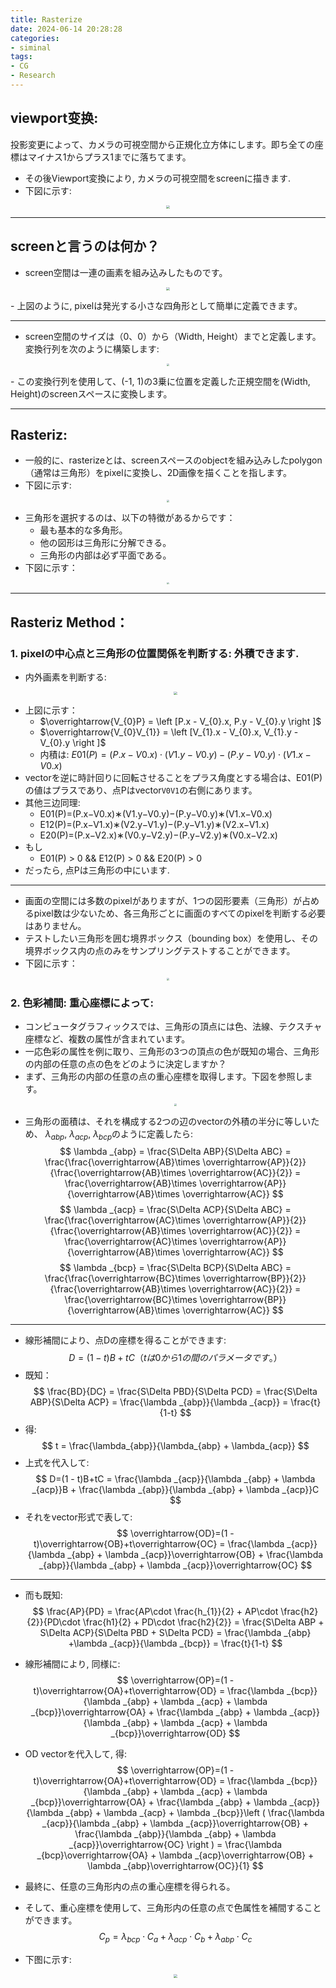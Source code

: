 ```yaml
---
title: Rasterize
date: 2024-06-14 20:28:28
categories: 
- siminal
tags:
- CG
- Research
---
```


## viewport变换:
投影変更によって、カメラの可視空間から正規化立方体にします。即ち全ての座標はマイナス1からプラス1までに落ちてます。
- その後Viewport変換により, カメラの可視空間をscreenに描きます.
- 下図に示す:
<p align="center"> <img src="./Rasterize/投影变换.png"  style="zoom: 33%;" /></p>

***
## screenと言うのは何か？
- screen空間は一連の画素を組み込みしたものです。
<p align="center"> <img src="./Rasterize/屏幕空间.png"  style="zoom: 33%;" /></p>
- 上図のように, pixelは発光する小さな四角形として簡単に定義できます。

***
- screen空間のサイズは（0、0）から（Width, Height）までと定義します。変換行列を次のように構築します:
<p align="center"> <img src="./Rasterize/视口变换矩阵.png"  style="zoom: 22%;" /></p>
- この変換行列を使用して、(-1, 1)の3乗に位置を定義した正規空間を(Width, Height)のscreenスペースに変換します。

***
## Rasteriz:
- 一般的に、rasterizeとは、screenスペースのobjectを組み込みしたpolygon（通常は三角形）をpixelに変換し、2D画像を描くことを指します。
- 下図に示す:
<p align="center"> <img src="./Rasterize/光栅化.png"  style="zoom: 22%;" /></p>

- 三角形を選択するのは、以下の特徴があるからです：
  - 最も基本的な多角形。
  - 他の図形は三角形に分解できる。
  - 三角形の内部は必ず平面である。
- 下図に示す：
<p align="center"> <img src="./Rasterize/三角形.png"  style="zoom: 22%;" /></p>

***
## Rasteriz Method：
### 1. pixelの中心点と三角形の位置関係を判断する: 外積できます.
  - 内外画素を判断する:
    <p align="center"> <img src="./Rasterize/叉乘.png"  style="zoom: 33%;" /></p>
  - 上図に示す：
    - $\overrightarrow{V_{0}P} = \left [P.x - V_{0}.x,  P.y - V_{0}.y \right ]$
    - $\overrightarrow{V_{0}V_{1}} = \left [V_{1}.x - V_{0}.x, V_{1}.y - V_{0}.y \right ]$
    - 内積は: $E01(P)=(P.x - V0.x)\cdot (V1.y - V0.y) - (P.y - V0.y)\cdot (V1.x - V0.x)$
  - vectorを逆に時計回りに回転させることをプラス角度とする場合は、E01(P)の値はプラスであり、点Pはvector`V0V1`の右側にあります。
  - 其他三边同理:
    - E01(P)=(P.x−V0.x)∗(V1.y−V0.y)−(P.y−V0.y)∗(V1.x−V0.x)
    - E12(P)=(P.x−V1.x)∗(V2.y−V1.y)−(P.y−V1.y)∗(V2.x−V1.x)
    - E20(P)=(P.x−V2.x)∗(V0.y−V2.y)−(P.y−V2.y)∗(V0.x−V2.x)
  - もし
    - E01(P) > 0 && E12(P) > 0 && E20(P) > 0
  - だったら, 点Pは三角形の中にいます.

***
- 画面の空間には多数のpixelがありますが、1つの図形要素（三角形）が占めるpixel数は少ないため、各三角形ごとに画面のすべてのpixelを判断する必要はありません。
- テストしたい三角形を囲む境界ボックス（bounding box）を使用し、その境界ボックス内の点のみをサンプリングテストすることができます。
- 下図に示す：
<p align="center"> <img src="./Rasterize/box.png"  style="zoom: 22%;" /></p>

### 2. 色彩補間: 重心座標によって:
  - コンピュータグラフィックスでは、三角形の頂点には色、法線、テクスチャ座標など、複数の属性が含まれています。
  - 一応色彩の属性を例に取り、三角形の3つの頂点の色が既知の場合、三角形の内部の任意の点の色をどのように決定しますか？
  - まず、三角形の内部の任意の点の重心座標を取得します。下図を参照します。
    <p align="center"> <img src="./Rasterize/重心坐标三角形.png"  style="zoom: 22%;" /></p>
  - 三角形の面積は、それを構成する2つの辺のvectorの外積の半分に等しいため、
    $\lambda _{abp}$, $\lambda _{acp}$, $\lambda _{bcp}$のように定義したら:
    $$
    \lambda _{abp} = \frac{S\Delta ABP}{S\Delta ABC} = \frac{\frac{\overrightarrow{AB}\times \overrightarrow{AP}}{2}}{\frac{\overrightarrow{AB}\times \overrightarrow{AC}}{2}} = \frac{\overrightarrow{AB}\times \overrightarrow{AP}}{\overrightarrow{AB}\times \overrightarrow{AC}}
    $$
    $$
    \lambda _{acp} = \frac{S\Delta ACP}{S\Delta ABC} = \frac{\frac{\overrightarrow{AC}\times \overrightarrow{AP}}{2}}{\frac{\overrightarrow{AB}\times \overrightarrow{AC}}{2}} = \frac{\overrightarrow{AC}\times \overrightarrow{AP}}{\overrightarrow{AB}\times \overrightarrow{AC}}
    $$
    $$
    \lambda _{bcp} = \frac{S\Delta BCP}{S\Delta ABC} = \frac{\frac{\overrightarrow{BC}\times \overrightarrow{BP}}{2}}{\frac{\overrightarrow{AB}\times \overrightarrow{AC}}{2}} = \frac{\overrightarrow{BC}\times \overrightarrow{BP}}{\overrightarrow{AB}\times \overrightarrow{AC}}
    $$

***
- 線形補間により、点Dの座標を得ることができます:
    $$
    D=(1 - t)B+tC　（t は0から1の間のパラメータです。）
    $$
- 既知：
    $$
    \frac{BD}{DC} = \frac{S\Delta PBD}{S\Delta PCD} = \frac{S\Delta ABP}{S\Delta ACP} = \frac{\lambda _{abp}}{\lambda _{acp}} = \frac{t}{1-t}
    $$
- 得:
    $$
    t = \frac{\lambda_{abp}}{\lambda_{abp} + \lambda_{acp}}
    $$
- 上式を代入して:
    $$
    D=(1 - t)B+tC = \frac{\lambda _{acp}}{\lambda _{abp} + \lambda _{acp}}B + \frac{\lambda _{abp}}{\lambda _{abp} + \lambda _{acp}}C
    $$
- それをvector形式で表して:
    $$
    \overrightarrow{OD}=(1 - t)\overrightarrow{OB}+t\overrightarrow{OC} = \frac{\lambda _{acp}}{\lambda _{abp} + \lambda _{acp}}\overrightarrow{OB} + \frac{\lambda _{abp}}{\lambda _{abp} + \lambda _{acp}}\overrightarrow{OC}
    $$

***
- 而も既知:
    $$
    \frac{AP}{PD} = \frac{AP\cdot \frac{h_{1}}{2} + AP\cdot \frac{h2}{2}}{PD\cdot \frac{h1}{2} + PD\cdot  \frac{h2}{2}} = \frac{S\Delta ABP + S\Delta ACP}{S\Delta PBD + S\Delta PCD} = \frac{\lambda _{abp} +\lambda _{acp}}{\lambda _{bcp}} = \frac{t}{1-t}
    $$
- 線形補間により, 同様に:
    $$
    \overrightarrow{OP}=(1 - t)\overrightarrow{OA}+t\overrightarrow{OD} = \frac{\lambda _{bcp}}{\lambda _{abp} + \lambda _{acp} + \lambda _{bcp}}\overrightarrow{OA} + \frac{\lambda _{abp} + \lambda _{acp}}{\lambda _{abp} + \lambda _{acp} +  \lambda _{bcp}}\overrightarrow{OD}
    $$
- OD vectorを代入して, 得: 
    $$
    \overrightarrow{OP}=(1 - t)\overrightarrow{OA}+t\overrightarrow{OD} = \frac{\lambda _{bcp}}{\lambda _{abp} + \lambda _{acp} + \lambda _{bcp}}\overrightarrow{OA} + \frac{\lambda _{abp} + \lambda _{acp}}{\lambda _{abp} + \lambda _{acp} +  \lambda _{bcp}}\left ( \frac{\lambda _{acp}}{\lambda _{abp} + \lambda _{acp}}\overrightarrow{OB} + \frac{\lambda _{abp}}{\lambda _{abp} + \lambda _{acp}}\overrightarrow{OC} \right ) = \frac{\lambda _{bcp}\overrightarrow{OA} + \lambda _{acp}\overrightarrow{OB} + \lambda _{abp}\overrightarrow{OC}}{1}
    $$

- 最終に、任意の三角形内の点の重心座標を得られる。
- そして、重心座標を使用して、三角形内の任意の点で色属性を補間することができます。
    $$
    C_{p} = \lambda _{bcp}\cdot C_{a} + \lambda _{acp}\cdot C_{b} + \lambda _{abp}\cdot C_{c}
    $$
- 下图に示す:
    <p align="center"> <img src="./Rasterize/颜色插值.png"  style="zoom: 33%;" /></p>


